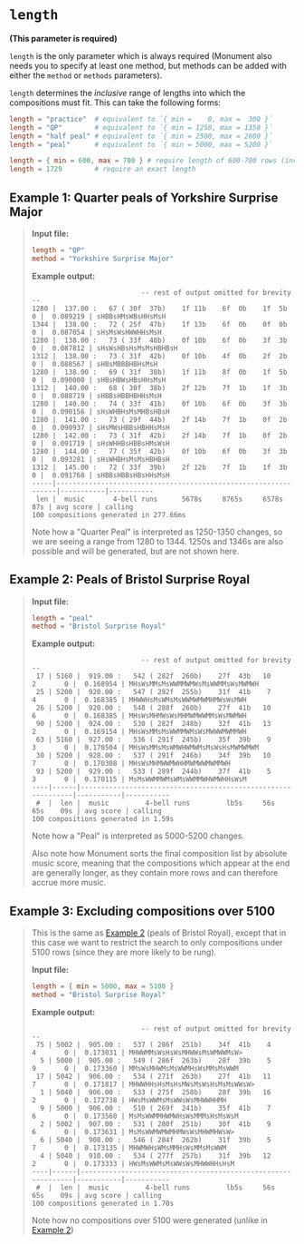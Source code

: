# `length`

**(This parameter is required)**

`length` is the only parameter which is always required (Monument also needs you to specify at
least one method, but methods can be added with either the `method` or `methods` parameters).

`length` determines the _inclusive_ range of lengths into which the compositions must fit.  This
can take the following forms:

```toml
length = "practice"  # equivalent to `{ min =    0, max =  300 }`
length = "QP"        # equivalent to `{ min = 1250, max = 1350 }`
length = "half peal" # equivalent to `{ min = 2500, max = 2600 }`
length = "peal"      # equivalent to `{ min = 5000, max = 5200 }`

length = { min = 600, max = 700 } # require length of 600-700 rows (inclusive)
length = 1729        # require an exact length
```

## Example 1: Quarter peals of Yorkshire Surprise Major

> **Input file:**
>
> ```toml
> length = "QP"
> method = "Yorkshire Surprise Major"
> ```
> 
> **Example output:**
>
> ```
>                            -- rest of output omitted for brevity --
> 1280 |  137.00 :   67 ( 30f  37b)    1f 11b    6f  0b    1f  5b     0 |  0.089219 | sHBBsHMsWBsHHsMsH
> 1344 |  138.00 :   72 ( 25f  47b)    1f 13b    6f  0b    0f  0b     0 |  0.087054 | sHsMsWsHWWHHsMsH
> 1280 |  138.00 :   73 ( 33f  40b)    0f 10b    6f  0b    3f  3b     0 |  0.087812 | sHsWsHBsHsMsMsHBHBsH
> 1312 |  138.00 :   73 ( 31f  42b)    0f 10b    4f  0b    2f  2b     0 |  0.088567 | sHBsMBBBHBHsMsH
> 1280 |  138.00 :   69 ( 31f  38b)    1f 11b    8f  0b    1f  5b     0 |  0.090000 | sHBsHBWsHBsHHsMsH
> 1312 |  140.00 :   68 ( 30f  38b)    2f 12b    7f  1b    1f  3b     0 |  0.088719 | sHBBsHBBHBHHsMsH
> 1280 |  140.00 :   74 ( 33f  41b)    0f 10b    6f  0b    3f  3b     0 |  0.090156 | sHsWHBHsMsMHBsHBsH
> 1280 |  141.00 :   73 ( 29f  44b)    2f 14b    7f  1b    0f  2b     0 |  0.090937 | sHsMWsHBBsHBHHsMsH
> 1280 |  142.00 :   73 ( 31f  42b)    2f 14b    7f  1b    0f  2b     0 |  0.091719 | sHsWHHBsHBBsHMsWsH
> 1280 |  144.00 :   77 ( 35f  42b)    0f 10b    6f  0b    3f  3b     0 |  0.093281 | sHsWHBHsMsMsHBHBsH
> 1312 |  145.00 :   72 ( 33f  39b)    2f 12b    7f  1b    1f  3b     0 |  0.091768 | sHBBsHBBsHBsHHsMsH
> -----|----------------------------------------------------------------|-----------|-----------
>  len |  music       4-bell runs      5678s     8765s     6578s    87s | avg score | calling
> 100 compositions generated in 277.66ms
> ```
>
> Note how a "Quarter Peal" is interpreted as 1250-1350 changes, so we are seeing a range from
> 1280 to 1344.  1250s and 1346s are also possible and will be generated, but are not shown here.



## Example 2: Peals of Bristol Surprise Royal

> **Input file:**
>
> ```toml
> length = "peal"
> method = "Bristol Surprise Royal"
> ```
> 
> **Example output:**
>
> ```
>                            -- rest of output omitted for brevity --
>  17 | 5160 |  919.00 :   542 ( 282f  260b)    27f  43b   10     2       0 |  0.168954 | MHsWsMMsMsWWMMWMWsMsWWMMsWsMWMWH
>  25 | 5200 |  920.00 :   547 ( 292f  255b)    31f  41b    7     4       0 |  0.168385 | MHWWHsMsWMsMsWWMWMWMHMWsWsMWH
>  26 | 5200 |  920.00 :   548 ( 288f  260b)    27f  41b   10     6       0 |  0.168385 | MHsWsMHMWsWsMHMWMWWMMsWsMWMWH
>  90 | 5200 |  924.00 :   530 ( 282f  248b)    32f  41b   13     2       0 |  0.169154 | MHsWsMMsMsWWMMWMsWsMWWWMWMMWH
>  63 | 5160 |  927.00 :   536 ( 291f  245b)    35f  39b    9     3       0 |  0.170504 | MHsWsMMsMsWMWHWMWMsMsWsHsMWMWMWM
>  30 | 5200 |  928.00 :   537 ( 291f  246b)    34f  39b   10     7       0 |  0.170308 | MHsWsMHMWWMWHHMWMWWMWMMWH
>  93 | 5200 |  929.00 :   533 ( 289f  244b)    37f  41b    5     3       0 |  0.170115 | MsMsWWMMWMsWMsWWMMWHWMWHHsWsM
> ----|------|--------------------------------------------------------------|-----------|-----------
>  #  |  len |  music         4-bell runs         lb5s     56s   65s    09s | avg score | calling
> 100 compositions generated in 1.59s
> ```
>
> Note how a "Peal" is interpreted as 5000-5200 changes.
>
> Also note how Monument sorts the final composition list by absolute music score, meaning that the
> compositions which appear at the end are generally longer, as they contain more rows and can
> therefore accrue more music.



## Example 3: Excluding compositions over 5100

> This is the same as [Example 2](#example-2-peals-of-bristol-surprise-royal) (peals of Bristol Royal),
> except that in this case we want to restrict the search to only compositions under 5100 rows (since
> they are more likely to be rung).
>
> **Input file:**
>
> ```toml
> length = { min = 5000, max = 5100 }
> method = "Bristol Surprise Royal"
> ```
> 
> **Example output:**
>
> ```
>                            -- rest of output omitted for brevity --
>  75 | 5002 |  905.00 :   537 ( 286f  251b)    34f  41b    4     4       0 |  0.173031 | MHWWMMsWsHsWsMHWWsMsWMWWMsW>
>   5 | 5000 |  905.00 :   549 ( 286f  263b)    28f  39b    5     9       0 |  0.173360 | MMsWsMHWMsMsWWMHsWsMMsMsWWM
>  17 | 5042 |  906.00 :   534 ( 271f  263b)    27f  41b   11     7       0 |  0.171817 | MHWWHHsHsMsHsMWsMsWsHsMsMsWWsW>
>   1 | 5040 |  906.00 :   533 ( 275f  258b)    28f  39b   16     2       0 |  0.172738 | HWsMsWWMsMsWWsWsMHWWHHMH
>   9 | 5000 |  906.00 :   510 ( 269f  241b)    35f  41b    7     6       0 |  0.173560 | MsMsWWMMHWMWHsWsMMMsHsMsWsM
>   2 | 5002 |  907.00 :   531 ( 280f  251b)    30f  41b    9     6       0 |  0.173631 | MsMsWWMWMWMHMWsWsMHWMHWsW>
>   6 | 5040 |  908.00 :   546 ( 284f  262b)    31f  39b    5     7       0 |  0.173135 | MHWMWHsWMsMMHsWsMMsMsWWM
>   4 | 5040 |  910.00 :   534 ( 277f  257b)    31f  39b   12     2       0 |  0.173333 | HWsMsWWMsMsWWsWsMHWWHHsHsM
> ----|------|--------------------------------------------------------------|-----------|-----------
>  #  |  len |  music         4-bell runs         lb5s     56s   65s    09s | avg score | calling
> 100 compositions generated in 1.70s
> ```
>
> Note how no compositions over 5100 were generated (unlike in
> [Example 2](#example-2-peals-of-bristol-surprise-royal))
